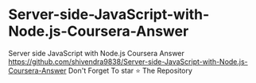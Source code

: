 # Server-side-JavaScript-with-Node.js-Coursera-Answer
Server side JavaScript with Node.js Coursera Answer
https://github.com/shivendra9838/Server-side-JavaScript-with-Node.js-Coursera-Answer
Don't Forget To star ⭐ The Repository
